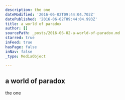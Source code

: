 ```yaml
---
description: the one
dateModified: '2016-06-02T09:44:04.702Z'
datePublished: '2016-06-02T09:44:04.993Z'
title: a world of paradox
author: []
sourcePath: _posts/2016-06-02-a-world-of-paradox.md
starred: true
inFeed: true
hasPage: false
inNav: false
_type: MediaObject

---
```

<article style=""><h1>a world of paradox</h1><p>the one</p></article>